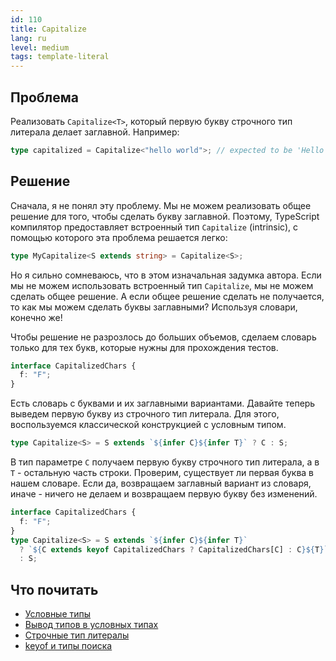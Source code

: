 ```yaml
---
id: 110
title: Capitalize
lang: ru
level: medium
tags: template-literal
---
```


## Проблема

Реализовать `Capitalize<T>`, который первую букву строчного тип литерала делает заглавной.
Например:

```typescript
type capitalized = Capitalize<"hello world">; // expected to be 'Hello world'
```

## Решение

Сначала, я не понял эту проблему.
Мы не можем реализовать общее решение для того, чтобы сделать букву заглавной.
Поэтому, TypeScript компилятор предоставляет встроенный тип `Capitalize` (intrinsic), с помощью которого эта проблема решается легко:

```typescript
type MyCapitalize<S extends string> = Capitalize<S>;
```

Но я сильно сомневаюсь, что в этом изначальная задумка автора.
Если мы не можем использовать встроенный тип `Capitalize`, мы не можем сделать общее решение.
А если общее решение сделать не получается, то как мы можем сделать буквы заглавными?
Используя словари, конечно же!

Чтобы решение не разрозлось до больших объемов, сделаем словарь только для тех букв, которые нужны для прохождения тестов.

```typescript
interface CapitalizedChars {
  f: "F";
}
```

Есть словарь с буквами и их заглавными вариантами.
Давайте теперь выведем первую букву из строчного тип литерала.
Для этого, воспользуемся классической конструкцией с условным типом.

```typescript
type Capitalize<S> = S extends `${infer C}${infer T}` ? C : S;
```

В тип параметре `C` получаем первую букву строчного тип литерала, а в `T` - остальную часть строки.
Проверим, существует ли первая буква в нашем словаре.
Если да, возвращаем заглавный вариант из словаря, иначе - ничего не делаем и возвращаем первую букву без изменений.

```typescript
interface CapitalizedChars {
  f: "F";
}
type Capitalize<S> = S extends `${infer C}${infer T}`
  ? `${C extends keyof CapitalizedChars ? CapitalizedChars[C] : C}${T}`
  : S;
```

## Что почитать

- [Условные типы](https://www.typescriptlang.org/docs/handbook/2/conditional-types.html)
- [Вывод типов в условных типах](https://www.typescriptlang.org/docs/handbook/2/conditional-types.html#inferring-within-conditional-types)
- [Строчные тип литералы](https://www.typescriptlang.org/docs/handbook/release-notes/typescript-4-1.html#template-literal-types)
- [keyof и типы поиска](https://www.typescriptlang.org/docs/handbook/release-notes/typescript-2-1.html#keyof-and-lookup-types)
